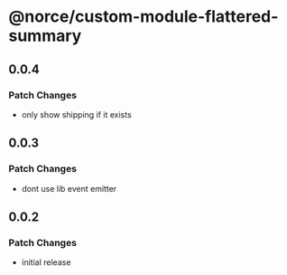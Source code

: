 # @norce/custom-module-flattered-summary

## 0.0.4

### Patch Changes

- only show shipping if it exists

## 0.0.3

### Patch Changes

- dont use lib event emitter

## 0.0.2

### Patch Changes

- initial release
